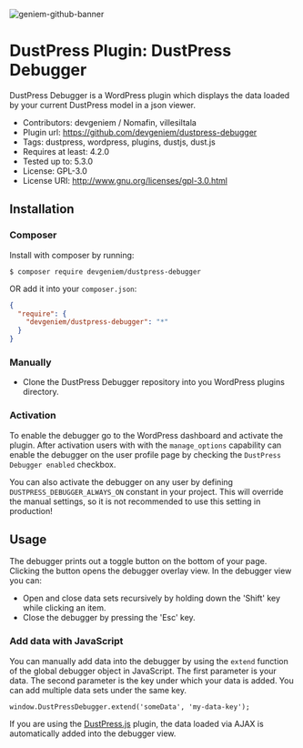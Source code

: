 ![geniem-github-banner](https://cloud.githubusercontent.com/assets/5691777/14319886/9ae46166-fc1b-11e5-9630-d60aa3dc4f9e.png)
# DustPress Plugin: DustPress Debugger

DustPress Debugger is a WordPress plugin which displays the data loaded by your current DustPress model in a json viewer.

- Contributors: devgeniem / Nomafin, villesiltala
- Plugin url: https://github.com/devgeniem/dustpress-debugger
- Tags: dustpress, wordpress, plugins, dustjs, dust.js
- Requires at least: 4.2.0
- Tested up to: 5.3.0
- License: GPL-3.0
- License URI: http://www.gnu.org/licenses/gpl-3.0.html

## Installation

### Composer
Install with composer by running:

```
$ composer require devgeniem/dustpress-debugger
```

OR add it into your `composer.json`:

```json
{
  "require": {
    "devgeniem/dustpress-debugger": "*"
  }
}
```

### Manually

- Clone the DustPress Debugger repository into you WordPress plugins directory.

### Activation

To enable the debugger go to the WordPress dashboard and activate the plugin. After activation users with with the `manage_options` capability can enable the debugger on the user profile page by checking the `DustPress Debugger enabled` checkbox.

You can also activate the debugger on any user by defining `DUSTPRESS_DEBUGGER_ALWAYS_ON` constant in your project. This will override the manual settings, so it is not recommended to use this setting in production!

## Usage

The debugger prints out a toggle button on the bottom of your page. Clicking the button opens the debugger overlay view. In the debugger view you can:
* Open and close data sets recursively by holding down the 'Shift' key while clicking an item.
* Close the debugger by pressing the 'Esc' key.

### Add data with JavaScript

You can manually add data into the debugger by using the `extend` function of the global debugger object in JavaScript. The first parameter is your data. The second parameter is the key under which your data is added. You can add multiple data sets under the same key.

```
window.DustPressDebugger.extend('someData', 'my-data-key');
```
If you are using the [DustPress.js](https://github.com/devgeniem/dustpress-js) plugin, the data loaded via AJAX is automatically added into the debugger view.
